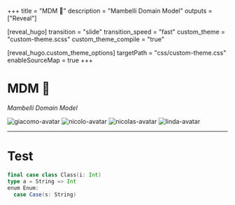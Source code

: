 +++
title = "MDM 🧀"
description = "Mambelli Domain Model"
outputs = ["Reveal"]

[reveal_hugo]
  transition = "slide"
  transition_speed = "fast"
  custom_theme = "custom-theme.scss"
  custom_theme_compile = "true"

[reveal_hugo.custom_theme_options]
  targetPath = "css/custom-theme.css"
  enableSourceMap = true
+++

# MDM 🧀

_Mambelli Domain Model_

<p class="avatar-container">
  <img class="avatar" src="https://avatars.githubusercontent.com/u/20598369?v=4" alt="giacomo-avatar">
  <img class="avatar" src="https://avatars.githubusercontent.com/u/4855008?v=4" alt="nicolo-avatar">
  <img class="avatar" src="https://avatars.githubusercontent.com/u/11615611?v=4" alt="nicolas-avatar">
  <img class="avatar" src="https://avatars.githubusercontent.com/u/62563336?v=4" alt="linda-avatar">
</p>

---

# Test

```scala
final case class Class(i: Int)
type a = String => Int
enum Enum:
  case Case(s: String)
```
